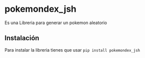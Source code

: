 # pokemondex_jsh
Es una Libreria para generar un pokemon aleatorio 

## Instalación
Para instalar la libreria tienes que usar `pip install pokemondex_jsh`